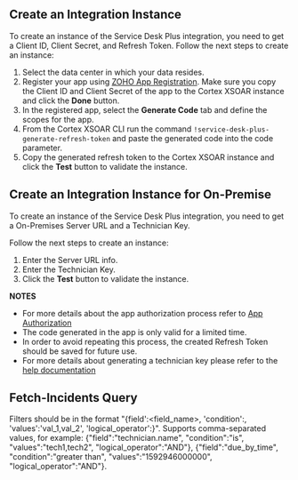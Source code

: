 ## Create an Integration Instance
To create an instance of the Service Desk Plus integration, you need to get a Client ID, Client Secret, and Refresh Token.
Follow the next steps to create an instance:

1. Select the data center in which your data resides.
2. Register your app using [ZOHO App Registration](https://api-console.zoho.com). Make sure you copy the Client ID and Client Secret of the app to the Cortex XSOAR instance and click the **Done** button.
3. In the registered app, select the **Generate Code** tab and define the scopes for the app.
4. From the Cortex XSOAR CLI run the command `!service-desk-plus-generate-refresh-token` and paste the generated code into the code parameter.
5. Copy the generated refresh token to the Cortex XSOAR instance and click the **Test** button to validate the instance.

## Create an Integration Instance for On-Premise
To create an instance of the Service Desk Plus integration, you need to get a On-Premises Server URL and a Technician Key.

Follow the next steps to create an instance:

1. Enter the Server URL info.
2. Enter the Technician Key.
3. Click the **Test** button to validate the instance.

**NOTES**
- For more details about the app authorization process refer to [App Authorization](https://www.manageengine.com/products/service-desk/sdpod-v3-api/SDPOD-V3-API.html)
- The code generated in the app is only valid for a limited time.
- In order to avoid repeating this process, the created Refresh Token should be saved for future use.
- For more details about generating a technician key please refer to the [help documentation](https://help.servicedeskplus.com/api/rest-api.html$key)

## Fetch-Incidents Query

Filters should be in the format "{field':<field_name>, 'condition':<condition>, 'values':'val_1,val_2', 'logical_operator':<op>}".
Supports comma-separated values, for example:
{"field":"technician.name", "condition":"is", "values":"tech1,tech2", "logical_operator":"AND"}, {"field":"due_by_time", "condition":"greater than", "values":"1592946000000", "logical_operator":"AND"}.
